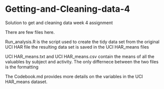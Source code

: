 # Getting-and-Cleaning-data-4
Solution to get and cleaning data week 4 assignment

There are few files here. 

Run_analysis.R is the script used to create the tidy data set from the original UCI HAR file the resulting data set is saved in the UCI HAR_means files

UCI HAR_means.txt and UCI HAR_means.csv contain the means of all the valuables by subject and activity. The only differnece between the two files is the formatting

The Codebook.md provides more details on the variables in the UCI HAR_means dataset. 
